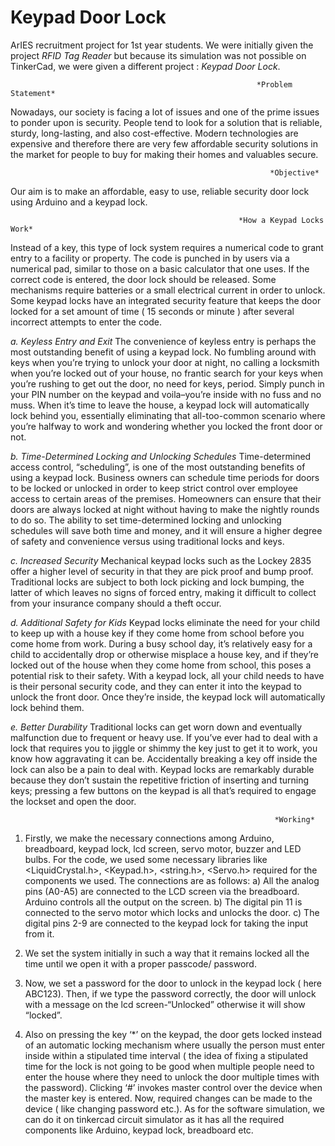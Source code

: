 # Keypad Door Lock
ArIES recruitment project for 1st year students.
We were initially given the project *RFID Tag Reader* but because its simulation was not possible on TinkerCad, we were given a different project : *Keypad Door Lock*.

                                                           *Problem Statement*
Nowadays, our society is facing a lot of issues and one of the prime issues to ponder upon is security. People tend to look for a solution that is reliable, sturdy, long-lasting, and also cost-effective. Modern technologies are expensive and therefore there are very few affordable security solutions in the market for people to buy for making their homes and valuables secure.

                                                              *Objective*
Our aim is to make an affordable, easy to use, reliable security door lock using Arduino and a keypad lock.

                                                       *How a Keypad Locks Work*
Instead of a key, this type of lock system requires a numerical code to grant entry to a facility or property. The code is punched in by users via a numerical pad, similar to those on a basic calculator that one uses. If the correct code is entered, the door lock should be released. Some mechanisms require batteries or a small electrical current in order to unlock.
Some keypad locks have an integrated security feature that keeps the door locked for a set amount of time ( 15 seconds or  minute ) after several incorrect attempts to enter the code.

*a. Keyless Entry and Exit*
The convenience of keyless entry is perhaps the most outstanding benefit of using a keypad lock. No fumbling around with keys when you’re trying to unlock your door at night, no calling a locksmith when you’re locked out of your house, no frantic search for your keys when you’re rushing to get out the door, no need for keys, period. Simply punch in your PIN number on the keypad and voila–you’re inside with no fuss and no muss. When it’s time to leave the house, a keypad lock will automatically lock behind you, essentially eliminating that all-too-common scenario where you’re halfway to work and wondering whether you locked the front door or not.

*b. Time-Determined Locking and Unlocking Schedules*
Time-determined access control, “scheduling”, is one of the most outstanding benefits of using a keypad lock. Business owners can schedule time periods for doors to be locked or unlocked in order to keep strict control over employee access to certain areas of the premises. Homeowners can ensure that their doors are always locked at night without having to make the nightly rounds to do so. The ability to set time-determined locking and unlocking schedules will save both time and money, and it will ensure a higher degree of safety and convenience versus using traditional locks and keys.

*c. Increased Security*
Mechanical keypad locks such as the Lockey 2835 offer a higher level of security in that they are pick proof and bump proof. Traditional locks are subject to both lock picking and lock bumping, the latter of which leaves no signs of forced entry, making it difficult to collect from your insurance company should a theft occur.

*d. Additional Safety for Kids*
Keypad locks eliminate the need for your child to keep up with a house key if they come home from school before you come home from work. During a busy school day, it’s relatively easy for a child to accidentally drop or otherwise misplace a house key, and if they’re locked out of the house when they come home from school, this poses a potential risk to their safety. With a keypad lock, all your child needs to have is their personal security code, and they can enter it into the keypad to unlock the front door. Once they’re inside, the keypad lock will automatically lock behind them. 

*e. Better Durability*
Traditional locks can get worn down and eventually malfunction due to frequent or heavy use. If you’ve ever had to deal with a lock that requires you to jiggle or shimmy the key just to get it to work, you know how aggravating it can be. Accidentally breaking a key off inside the lock can also be a pain to deal with. Keypad locks are remarkably durable because they don’t sustain the repetitive friction of inserting and turning keys; pressing a few buttons on the keypad is all that’s required to engage the lockset and open the door.

                                                               *Working*
1.	Firstly, we make the necessary connections among Arduino, breadboard, keypad lock, lcd screen, servo motor, buzzer and LED bulbs. For the code, we used some necessary libraries like <LiquidCrystal.h>, <Keypad.h>, <string.h>, <Servo.h> required for the components we used. 
The connections are as follows:
a)	All the analog pins (A0-A5) are connected to the LCD screen via the breadboard. Arduino controls all the output on the screen.
b)	The digital pin 11 is connected to the servo motor which locks and unlocks the door.
c)	The digital pins 2-9 are connected to the keypad lock for taking the input from it.


1. We set the system initially in such a way that it remains locked all the time until we open it with a proper passcode/ password.
2.	Now, we set a password for the door to unlock in the keypad lock ( here ABC123). Then, if we type the password correctly, the door will unlock with a message on  the lcd screen-“Unlocked” otherwise it will show “locked”. 
3.	Also on pressing the key ‘*’ on the keypad, the door gets locked instead of an automatic locking mechanism where usually the person must enter inside within a stipulated time interval ( the idea of fixing a stipulated time for the lock is not going to be good when multiple people need to enter the house where they need to unlock the door multiple times with the password). Clicking ‘#’ invokes master control over the device when the master key is entered. Now, required changes can be made to the device ( like changing password etc.).
As for the software simulation, we can do it on tinkercad circuit simulator as it has all the required components like Arduino, keypad lock, breadboard etc.
